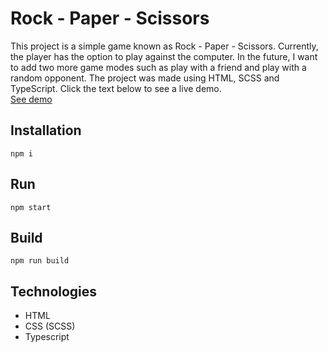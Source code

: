 # Rock - Paper - Scissors

This project is a simple game known as Rock - Paper - Scissors. 
Currently, the player has the option to play against the computer. 
In the future, I want to add two more game modes such as play with a friend and play with a random opponent. 
The project was made using HTML, SCSS and TypeScript.
Click the text below to see a live demo. <br />
[See demo](https://ropesc.netlify.app)

## Installation

```
npm i
```

## Run

```
npm start
```

## Build

```
npm run build
```

## Technologies

- HTML
- CSS (SCSS)
- Typescript
